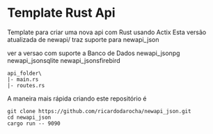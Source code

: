 # Template Rust Api

Template para criar uma nova api com Rust usando Actix
Esta versão atualizada de newapi/ traz suporte para newapi_json

ver a versao com suporte a Banco de Dados 
newapi_jsonpg
newapi_jsonsqlite
newapi_jsonsfirebird

```
api_folder\
|- main.rs
|- routes.rs
```

A maneira mais rápida criando este repositório é
```
git clone https://github.com/ricardodarocha/newapi_json.git
cd newapi_json 
cargo run -- 9090

